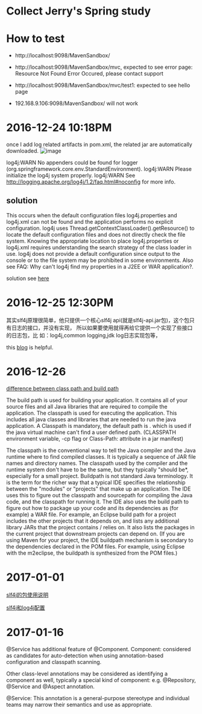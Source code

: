 # Collect Jerry's Spring study

# How to test

* http://localhost:9098/MavenSandbox/

* http://localhost:9098/MavenSandbox/mvc, expected to see error page: Resource Not Found Error Occured, please contact support

* http://localhost:9098/MavenSandbox/mvc/test1: expected to see hello page

* 192.168.9.106:9098/MavenSandbox/ will not work

# 2016-12-24 10:18PM
once I add log related artifacts in pom.xml, the related jar are automatically downloaded. 
![image](https://cloud.githubusercontent.com/assets/5669954/21467415/83950698-ca27-11e6-81ba-74fff8867587.png)

log4j:WARN No appenders could be found for logger (org.springframework.core.env.StandardEnvironment).
log4j:WARN Please initialize the log4j system properly.
log4j:WARN See http://logging.apache.org/log4j/1.2/faq.html#noconfig for more info.

## solution
This occurs when the default configuration files log4j.properties and log4j.xml can not be found and the application performs no explicit configuration. log4j uses Thread.getContextClassLoader().getResource() to locate the default configuration files and does not directly check the file system. Knowing the appropriate location to place log4j.properties or log4j.xml requires understanding the search strategy of the class loader in use. log4j does not provide a default configuration since output to the console or to the file system may be prohibited in some environments. Also see FAQ: Why can't log4j find my properties in a J2EE or WAR application?.

solution see [here](http://stackoverflow.com/questions/16726457/log4jwarn-no-appenders-could-be-found-for-logger-using-slf4j-log4j12)

# 2016-12-25 12:30PM
其实slf4j原理很简单，他只提供一个核心slf4j api(就是slf4j-api.jar包)，这个包只有日志的接口，并没有实现，
所以如果要使用就得再给它提供一个实现了些接口的日志包，比 如：log4j,common logging,jdk log日志实现包等，

this [blog](https://dzone.com/articles/how-configure-slf4j-different) is helpful. 

# 2016-12-26
[difference between class path and build path](http://stackoverflow.com/questions/3529459/what-is-the-difference-between-class-path-and-build-path)

The build path is used for building your application. It contains all of your source files and all Java libraries that are required to compile the application.
The classpath is used for executing the application. This includes all java classes and libraries that are needed to run the java application. A Classpath is mandatory, the default path is . which is used if the java virtual machine can't find a user defined path. (CLASSPATH environment variable, -cp flag or Class-Path: attribute in a jar manifest)

The classpath is the conventional way to tell the Java compiler and the Java runtime where to find compiled classes. It is typically a sequence of JAR file names and directory names. The classpath used by the compiler and the runtime system don't have to be the same, but they typically "should be*, especially for a small project.
Buildpath is not standard Java terminology. It is the term for the richer way that a typical IDE specifies the relationship between the "modules" or "projects" that make up an application. The IDE uses this to figure out the classpath and sourcepath for compiling the Java code, and the classpath for running it. The IDE also uses the build path to figure out how to package up your code and its dependencies as (for example) a WAR file.
For example, an Eclipse build path for a project includes the other projects that it depends on, and lists any additional library JARs that the project contains / relies on. It also lists the packages in the current project that downstream projects can depend on.
(If you are using Maven for your project, the IDE buildpath mechanism is secondary to the dependencies declared in the POM files. For example, using Eclipse with the m2eclipse, the buildpath is synthesized from the POM files.)

# 2017-01-01
[slf4j的包使用说明](http://hanhongke123.blog.163.com/blog/static/62223494201241631644433/)

[slf4j和log4j配置 ](http://blog.csdn.net/xuanjiewu/article/details/7587586)

# 2017-01-16
@Service has additional feature of @Component.
Component: considered as candidates for auto-detection when using annotation-based configuration and classpath scanning.

Other class-level annotations may be considered as identifying a component as well, typically a special kind of component: e.g. @Repository, @Service and @Aspect annotation.

@Service: This annotation is a general-purpose stereotype and individual teams may narrow their semantics and use as appropriate.
 